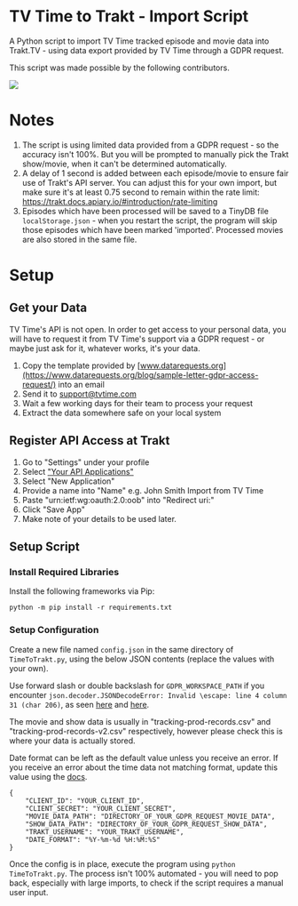 # TV Time to Trakt - Import Script

A Python script to import TV Time tracked episode and movie data into Trakt.TV - using data export provided by TV Time through a GDPR request.

This script was made possible by the following contributors.

<a href="https://github.com/lukearran/TvTimeToTrakt/graphs/contributors">
  <img src="https://contrib.rocks/image?repo=lukearran/TvTimeToTrakt" />
</a>

# Notes

1. The script is using limited data provided from a GDPR request - so the accuracy isn't 100%. But you will be prompted to manually pick the Trakt show/movie, when it can't be determined automatically.
2. A delay of 1 second is added between each episode/movie to ensure fair use of Trakt's API server. You can adjust this for your own import, but make sure it's at least 0.75 second to remain within the rate limit: https://trakt.docs.apiary.io/#introduction/rate-limiting
3. Episodes which have been processed will be saved to a TinyDB file `localStorage.json` - when you restart the script, the program will skip those episodes which have been marked 'imported'. Processed movies are also stored in the same file.

# Setup

## Get your Data

TV Time's API is not open. In order to get access to your personal data, you will have to request it from TV Time's support via a GDPR request - or maybe just ask for it, whatever works, it's your data.

1. Copy the template provided by [www.datarequests.org](https://www.datarequests.org/blog/sample-letter-gdpr-access-request/) into an email
2. Send it to support@tvtime.com
3. Wait a few working days for their team to process your request
4. Extract the data somewhere safe on your local system

## Register API Access at Trakt

1. Go to "Settings" under your profile
2. Select ["Your API Applications"](https://trakt.tv/oauth/applications)
3. Select "New Application"
4. Provide a name into "Name" e.g. John Smith Import from TV Time
5. Paste "urn:ietf:wg:oauth:2.0:oob" into "Redirect uri:"
6. Click "Save App"
7. Make note of your details to be used later.

## Setup Script

### Install Required Libraries

Install the following frameworks via Pip:

```
python -m pip install -r requirements.txt
```

### Setup Configuration

Create a new file named `config.json` in the same directory of `TimeToTrakt.py`, using the below JSON contents (replace the values with your own).

Use forward slash or double backslash for `GDPR_WORKSPACE_PATH` if you encounter `json.decoder.JSONDecodeError: Invalid \escape: line 4 column 31 (char 206)`, as seen [here](https://github.com/lukearran/TvTimeToTrakt/issues/18) and [here](https://github.com/lukearran/TvTimeToTrakt/issues/39).

The movie and show data is usually in "tracking-prod-records.csv" and "tracking-prod-records-v2.csv" respectively, however please check this is where your data is actually stored.

Date format can be left as the default value unless you receive an error. If you receive an error about the time data not matching format, update this value using the [docs](https://docs.python.org/3/library/datetime.html#strftime-and-strptime-format-codes).
```
{
    "CLIENT_ID": "YOUR_CLIENT_ID",
    "CLIENT_SECRET": "YOUR_CLIENT_SECRET",
    "MOVIE_DATA_PATH": "DIRECTORY_OF_YOUR_GDPR_REQUEST_MOVIE_DATA",
    "SHOW_DATA_PATH": "DIRECTORY_OF_YOUR_GDPR_REQUEST_SHOW_DATA",
    "TRAKT_USERNAME": "YOUR_TRAKT_USERNAME",
    "DATE_FORMAT": "%Y-%m-%d %H:%M:%S"
}
```

Once the config is in place, execute the program using `python TimeToTrakt.py`. The process isn't 100% automated - you will need to pop back, especially with large imports, to check if the script requires a manual user input.
